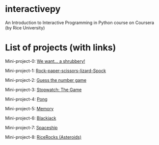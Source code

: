 interactivepy
=============

An Introduction to Interactive Programming in Python course on Coursera (by Rice University)

List of projects (with links)
=============================

Mini-project-0: [We want... a shrubbery!](http://www.codeskulptor.org/#user19_gXN5iNcDTT8L5R8.py)

Mini-project-1: [Rock-paper-scissors-lizard-Spock](http://www.codeskulptor.org/#user20_umunlLDoyvaCciN.py)

Mini-project-2: [Guess the number game](http://www.codeskulptor.org/#user21_t6SRsmSMfJXVzZn.py)

Mini-project-3: [Stopwatch: The Game](http://www.codeskulptor.org/#user22_8BXpZU7Qw8JEKZA.py)

Mini-project-4: [Pong](http://www.codeskulptor.org/#user23_GF9JBYuz6nFcKqY.py)

Mini-project-5: [Memory](http://www.codeskulptor.org/#user24_IaLixbpb8Qb9GxZ.py)

Mini-project-6: [Blackjack](http://www.codeskulptor.org/#user26_SW0o0JfX2sQq2pJ.py)

Mini-project-7: [Spaceship](http://www.codeskulptor.org/#user26_0jGLZ0DLjMjyXc8.py)

Mini-project-8: [RiceRocks (Asteroids)](http://www.codeskulptor.org/#user27_X39Y1yRThfihx4u.py)

